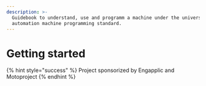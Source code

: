 ```yaml
---
description: >-
  Guidebook to understand, use and programm a machine under the universal
  automation machine programming standard.
---
```


# Getting started

{% hint style="success" %}
Project sponsorized by Engapplic and Motoproject
{% endhint %}

